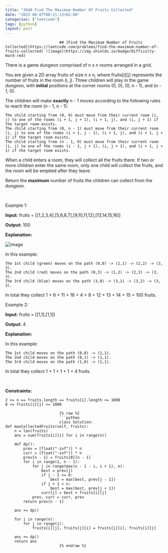 ```yaml
---
title: "3648 Find The Maximum Number Of Fruits Collected"
date: "2025-08-07T08:21:13+02:00"
categories: ["leetcode"]
tags: [python]
layout: post
---
```



                            ## [Find the Maximum Number of Fruits Collected](https://leetcode.com/problems/find-the-maximum-number-of-fruits-collected) ![image](https://img.shields.io/badge/Difficulty-Hard-red)

There is a game dungeon comprised of n x n rooms arranged in a grid.

You are given a 2D array fruits of size n x n, where fruits[i][j] represents the number of fruits in the room (i, j). Three children will play in the game dungeon, with **initial** positions at the corner rooms (0, 0), (0, n - 1), and (n - 1, 0).

The children will make **exactly** n - 1 moves according to the following rules to reach the room (n - 1, n - 1):

	The child starting from (0, 0) must move from their current room (i, j) to one of the rooms (i + 1, j + 1), (i + 1, j), and (i, j + 1) if the target room exists.
	The child starting from (0, n - 1) must move from their current room (i, j) to one of the rooms (i + 1, j - 1), (i + 1, j), and (i + 1, j + 1) if the target room exists.
	The child starting from (n - 1, 0) must move from their current room (i, j) to one of the rooms (i - 1, j + 1), (i, j + 1), and (i + 1, j + 1) if the target room exists.

When a child enters a room, they will collect all the fruits there. If two or more children enter the same room, only one child will collect the fruits, and the room will be emptied after they leave.

Return the **maximum** number of fruits the children can collect from the dungeon.

 

Example 1:

**Input:** fruits = [[1,2,3,4],[5,6,8,7],[9,10,11,12],[13,14,15,16]]

**Output:** 100

**Explanation:**

![image](https://assets.leetcode.com/uploads/2024/10/15/example_1.gif)

In this example:

	The 1st child (green) moves on the path (0,0) -> (1,1) -> (2,2) -> (3, 3).
	The 2nd child (red) moves on the path (0,3) -> (1,2) -> (2,3) -> (3, 3).
	The 3rd child (blue) moves on the path (3,0) -> (3,1) -> (3,2) -> (3, 3).

In total they collect 1 + 6 + 11 + 16 + 4 + 8 + 12 + 13 + 14 + 15 = 100 fruits.

Example 2:

**Input:** fruits = [[1,1],[1,1]]

**Output:** 4

**Explanation:**

In this example:

	The 1st child moves on the path (0,0) -> (1,1).
	The 2nd child moves on the path (0,1) -> (1,1).
	The 3rd child moves on the path (1,0) -> (1,1).

In total they collect 1 + 1 + 1 + 1 = 4 fruits.

 

**Constraints:**

	2 <= n == fruits.length == fruits[i].length <= 1000
	0 <= fruits[i][j] <= 1000

                            {% raw %}
                            ```python
                            class Solution:
    def maxCollectedFruits(self, fruits):
        n = len(fruits)
        ans = sum(fruits[i][i] for i in range(n))

        def dp():
            prev = [float("-inf")] * n
            curr = [float("-inf")] * n
            prev[n - 1] = fruits[0][n - 1]
            for i in range(1, n - 1):
                for j in range(max(n - 1 - i, i + 1), n):
                    best = prev[j]
                    if j - 1 >= 0:
                        best = max(best, prev[j - 1])
                    if j + 1 < n:
                        best = max(best, prev[j + 1])
                    curr[j] = best + fruits[i][j]
                prev, curr = curr, prev
            return prev[n - 1]

        ans += dp()

        for i in range(n):
            for j in range(i):
                fruits[i][j], fruits[j][i] = fruits[j][i], fruits[i][j]

        ans += dp()
        return ans
                            {% endraw %}
                            